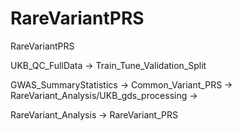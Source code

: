 # RareVariantPRS
RareVariantPRS

UKB_QC_FullData -> Train_Tune_Validation_Split

GWAS_SummaryStatistics -> Common_Variant_PRS ->
RareVariant_Analysis/UKB_gds_processing ->

RareVariant_Analysis -> RareVariant_PRS 